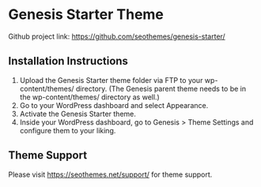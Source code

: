 # Genesis Starter Theme

Github project link: https://github.com/seothemes/genesis-starter/


## Installation Instructions

1. Upload the Genesis Starter theme folder via FTP to your wp-content/themes/ directory. (The Genesis parent theme needs to be in the wp-content/themes/ directory as well.)
2. Go to your WordPress dashboard and select Appearance.
3. Activate the Genesis Starter theme.
4. Inside your WordPress dashboard, go to Genesis > Theme Settings and configure them to your liking.


## Theme Support

Please visit https://seothemes.net/support/ for theme support.

